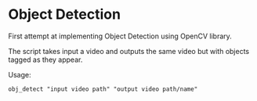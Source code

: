 # Object Detection

First attempt at implementing Object Detection using OpenCV library.

The script takes input a video and outputs the same video but with objects tagged as they appear. 

Usage:

`obj_detect "input video path" "output video path/name"`
